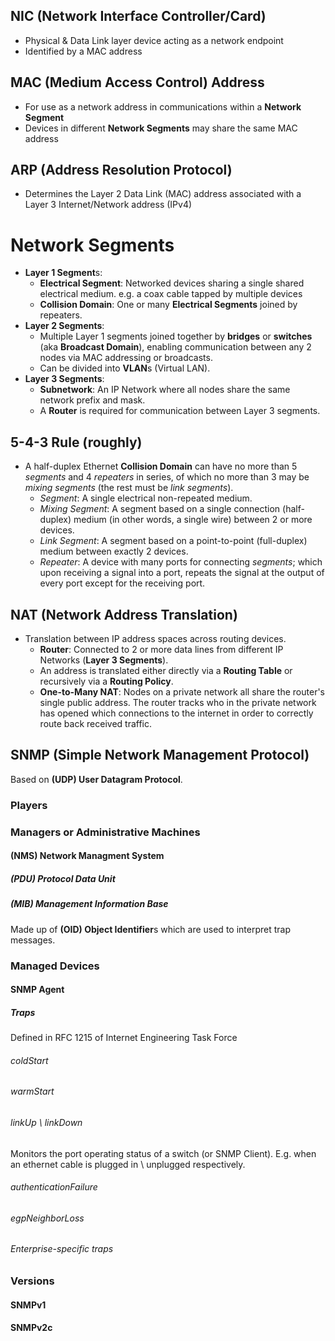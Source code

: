 ## NIC (Network Interface Controller/Card)
- Physical & Data Link layer device acting as a network endpoint
- Identified by a MAC address
## MAC (Medium Access Control) Address
- For use as a network address in communications within a **Network Segment**
- Devices in different **Network Segments** may share the same MAC address
## ARP (Address Resolution Protocol)
- Determines the Layer 2 Data Link (MAC) address associated with a Layer 3 Internet/Network address (IPv4)
# Network Segments
- **Layer 1 Segment**s: 
	- **Electrical Segment**: Networked devices sharing a single shared electrical medium. e.g. a coax cable tapped by multiple devices
	- **Collision Domain**: One or many **Electrical Segments** joined by repeaters.
- **Layer 2 Segments**:
	- Multiple Layer 1 segments joined together by **bridges** or **switches** (aka **Broadcast Domain**), enabling communication between any 2 nodes via MAC addressing or broadcasts.
	- Can be divided into **VLAN**s (Virtual LAN).
- **Layer 3 Segments**:
	- **Subnetwork**: An IP Network where all nodes share the same network prefix and mask.
	- A **Router** is required for communication between Layer 3 segments.
## 5-4-3 Rule (roughly)
- A half-duplex Ethernet **Collision Domain** can have no more than 5 *segments* and 4 *repeaters* in series, of which no more than 3 may be *mixing segments* (the rest must be *link segments*).
	- *Segment*: A single electrical non-repeated medium.
	- *Mixing Segment*: A segment based on a single connection (half-duplex) medium (in other words, a single wire) between 2 or more devices.
	- *Link Segment*: A segment based on a point-to-point (full-duplex) medium between exactly 2 devices.
	- *Repeater*: A device with many ports for connecting *segments*; which upon receiving a signal into a port, repeats the signal at the output of every port except for the receiving port. 
## NAT (Network Address Translation)
- Translation between IP address spaces across routing devices.
	- **Router**: Connected to 2 or more data lines from different IP Networks (**Layer 3 Segments**).
	- An address is translated either directly via a **Routing Table** or recursively via a **Routing Policy**.
	- **One-to-Many NAT**: Nodes on a private network all share the router's single public address. The router tracks who in the private network has opened which connections to the internet in order to correctly route back received traffic.

## SNMP (Simple Network Management Protocol)
Based on **(UDP) User Datagram Protocol**.
### Players
### Managers or Administrative Machines
#### (NMS) Network Managment System
##### (PDU) Protocol Data Unit
##### (MIB) Management Information Base
Made up of **(OID) Object Identifier**s which are used to interpret trap messages.

### Managed Devices
#### SNMP Agent
##### Traps
Defined in RFC 1215 of Internet Engineering Task Force
###### coldStart
###### warmStart
###### linkUp \ linkDown
Monitors the port operating status of a switch (or SNMP Client). E.g. when an ethernet cable is plugged in \ unplugged respectively.

###### authenticationFailure
###### egpNeighborLoss
###### *Enterprise-specific traps*

### Versions
#### SNMPv1
#### SNMPv2c